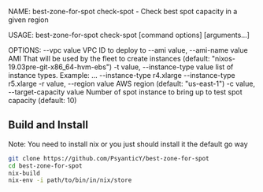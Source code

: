 NAME:
   best-zone-for-spot check-spot - Check best spot capacity in a given region

USAGE:
   best-zone-for-spot check-spot [command options] [arguments...]

OPTIONS:
   --vpc value                        VPC ID to deploy to
   --ami value, --ami-name value      AMI That will be used by the fleet to create instances   (default: "nixos-19.03pre-git-x86_64-hvm-ebs")
   -t value, --instance-type value    list of instance types. Example: ... --instance-type r4.xlarge --instance-type r5.xlarge
   -r value, --region value           AWS region (default: "us-east-1")
   -c value, --target-capacity value  Number of spot instance to bring up to test spot capacity (default: 10)


## Build and Install

Note: You need to install nix or you just should install it the default go way

```bash
git clone https://github.com/PsyanticY/best-zone-for-spot
cd best-zone-for-spot
nix-build
nix-env -i path/to/bin/in/nix/store
```